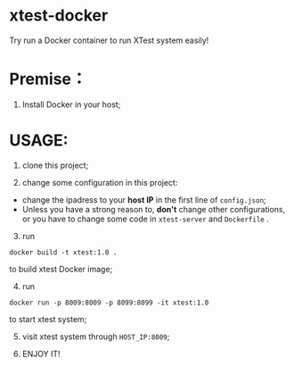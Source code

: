 # xtest-docker
Try run a Docker container to run XTest system easily!

# Premise：

1. Install Docker in your host;

# USAGE:

1. clone this project;

2. change some configuration in this project:
- change the ipadress to your **host IP** in the first line of `config.json`;
- Unless you have a strong reason to, **don't** change other configurations, or you have to change some code in `xtest-server` and `Dockerfile` .

3. run

```
docker build -t xtest:1.0 .
```

to build xtest Docker image;

4. run

```
docker run -p 8009:8009 -p 8099:8099 -it xtest:1.0
```

to start xtest system;

5. visit xtest system through `HOST_IP:8009`;

6. ENJOY IT!
